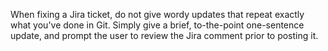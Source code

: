 When fixing a Jira ticket, do not give wordy updates that repeat exactly what you've done in Git. Simply give a brief, to-the-point one-sentence update, and prompt the user to review the Jira comment prior to posting it.

